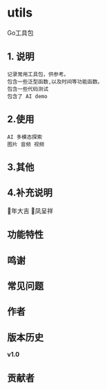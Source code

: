 # utils
 Go工具包

## 1. 说明
    记录常用工具包，供参考。
    包含一些泛型函数,以及时间等功能函数。
    包含一些代码测试
    包含了 AI demo

## 2.使用
    AI 多模态探索
    图片 音频 视频

## 3.其他


## 4.补充说明
   🐲年大吉
   🐲凤呈祥

## 功能特性

## 鸣谢

## 常见问题

## 作者

## 版本历史

**v1.0**

## 贡献者


